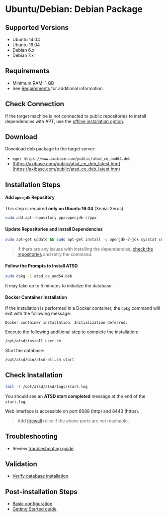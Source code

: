 # Ubuntu/Debian: Debian Package

## Supported Versions

- Ubuntu 14.04
- Ubuntu 16.04
- Debian 6.x
- Debian 7.x

## Requirements

- Minimum RAM: 1 GB 
- See [Requirements](../administration/requirements.md) for additional information.

## Check Connection

If the target machine is not connected to public repositories to install dependencies with APT, 
use the [offline installation option](ubuntu-debian-offline.md).

## Download

Download deb package to the target server:

* `wget https://www.axibase.com/public/atsd_ce_amd64.deb`
* [https://axibase.com/public/atsd_ce_deb_latest.htm](https://axibase.com/public/atsd_ce_deb_latest.htm)

## Installation Steps

#### Add `openjdk` Repository

This step is required **only on Ubuntu 16.04** (Xenial Xerus).

```sh
sudo add-apt-repository ppa:openjdk-r/ppa  
```

#### Update Repositories and Install Dependencies

```sh
sudo apt-get update && sudo apt-get install -y openjdk-7-jdk sysstat curl hostname
```

> If there are any issues with installing the dependencies, [check the repositories](modifying-ubuntu-debian-repositories.md) and retry the command.

#### Follow the Prompts to Install ATSD

```sh
sudo dpkg -i atsd_ce_amd64.deb
```

It may take up to 5 minutes to initialize the database.

#### Docker Container Installation

If the installation is performed in a Docker container, the `dpkg` command will exit with the following message:

```
Docker container installation. Initialization deferred. 
```

Execute the following additional step to complete the installation:

```sh
/opt/atsd/install_user.sh
```

Start the database:

```sh
/opt/atsd/bin/atsd-all.sh start
```

## Check Installation

```sh
tail -f /opt/atsd/atsd/logs/start.log                           
```

You should see an **ATSD start completed** message at the end of the `start.log`.

Web interface is accessible on port 8088 (http) and 8443 (https).

> Add [firewall](firewall.md) rules if the above ports are not reachable.

## Troubleshooting

* Review [troubleshooting guide](troubleshooting.md).

## Validation

* [Verify database installation](verifying-installation.md).

## Post-installation Steps

* [Basic configuration](post-installation.md).
* [Getting Started guide](../tutorials/getting-started.md).
